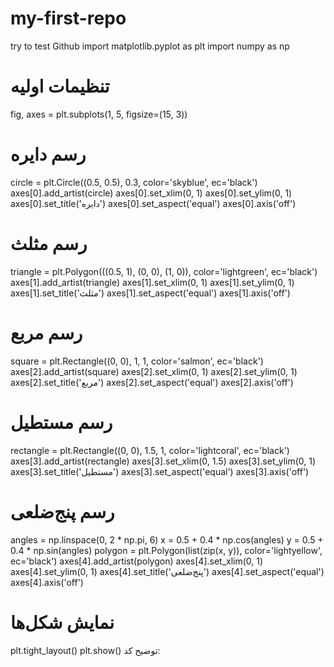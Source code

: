 # my-first-repo
try to test Github
import matplotlib.pyplot as plt
import numpy as np

# تنظیمات اولیه
fig, axes = plt.subplots(1, 5, figsize=(15, 3))

# رسم دایره
circle = plt.Circle((0.5, 0.5), 0.3, color='skyblue', ec='black')
axes[0].add_artist(circle)
axes[0].set_xlim(0, 1)
axes[0].set_ylim(0, 1)
axes[0].set_title('دایره')
axes[0].set_aspect('equal')
axes[0].axis('off')

# رسم مثلث
triangle = plt.Polygon(((0.5, 1), (0, 0), (1, 0)), color='lightgreen', ec='black')
axes[1].add_artist(triangle)
axes[1].set_xlim(0, 1)
axes[1].set_ylim(0, 1)
axes[1].set_title('مثلث')
axes[1].set_aspect('equal')
axes[1].axis('off')

# رسم مربع
square = plt.Rectangle((0, 0), 1, 1, color='salmon', ec='black')
axes[2].add_artist(square)
axes[2].set_xlim(0, 1)
axes[2].set_ylim(0, 1)
axes[2].set_title('مربع')
axes[2].set_aspect('equal')
axes[2].axis('off')

# رسم مستطیل
rectangle = plt.Rectangle((0, 0), 1.5, 1, color='lightcoral', ec='black')
axes[3].add_artist(rectangle)
axes[3].set_xlim(0, 1.5)
axes[3].set_ylim(0, 1)
axes[3].set_title('مستطیل')
axes[3].set_aspect('equal')
axes[3].axis('off')

# رسم پنج‌ضلعی
angles = np.linspace(0, 2 * np.pi, 6)
x = 0.5 + 0.4 * np.cos(angles)
y = 0.5 + 0.4 * np.sin(angles)
polygon = plt.Polygon(list(zip(x, y)), color='lightyellow', ec='black')
axes[4].add_artist(polygon)
axes[4].set_xlim(0, 1)
axes[4].set_ylim(0, 1)
axes[4].set_title('پنج‌ضلعی')
axes[4].set_aspect('equal')
axes[4].axis('off')

# نمایش شکل‌ها
plt.tight_layout()
plt.show()
توضیح کد:
